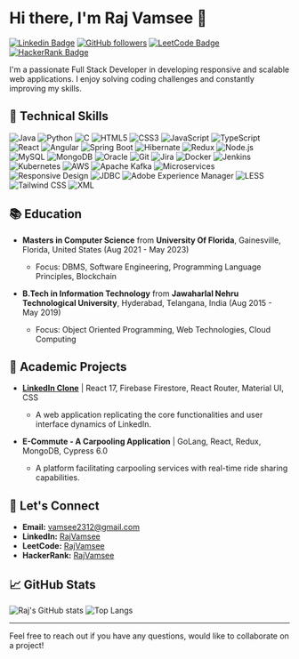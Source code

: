# Hi there, I'm Raj Vamsee 👋

[![Linkedin Badge](https://img.shields.io/badge/-RajVamsee-blue?style=flat&logo=Linkedin&logoColor=white&link=https://www.linkedin.com/in/RajVamsee/)](https://www.linkedin.com/in/RajVamsee/)
[![GitHub followers](https://img.shields.io/github/followers/RajVamsee?label=Follow&style=social)](https://github.com/RajVamsee)
[![LeetCode Badge](https://img.shields.io/badge/-RajVamsee-green?style=flat&logo=LeetCode&logoColor=white&link=https://leetcode.com/RajVamsee/)](https://leetcode.com/RajVamsee/)
[![HackerRank Badge](https://img.shields.io/badge/-RajVamsee-black?style=flat&logo=HackerRank&logoColor=white&link=https://www.hackerrank.com/profile/sasuke23)](https://www.hackerrank.com/profile/sasuke23)

I'm a passionate Full Stack Developer in developing responsive and scalable web applications. I enjoy solving coding challenges and constantly improving my skills.

## 🚀 Technical Skills

![Java](https://img.shields.io/badge/Java-ED8B00?style=for-the-badge&logo=java&logoColor=white)
![Python](https://img.shields.io/badge/Python-3776AB?style=for-the-badge&logo=python&logoColor=white)
![C](https://img.shields.io/badge/C-00599C?style=for-the-badge&logo=c&logoColor=white)
![HTML5](https://img.shields.io/badge/HTML5-E34F26?style=for-the-badge&logo=html5&logoColor=white)
![CSS3](https://img.shields.io/badge/CSS3-1572B6?style=for-the-badge&logo=css3&logoColor=white)
![JavaScript](https://img.shields.io/badge/JavaScript-F7DF1E?style=for-the-badge&logo=javascript&logoColor=black)
![TypeScript](https://img.shields.io/badge/TypeScript-007ACC?style=for-the-badge&logo=typescript&logoColor=white)
![React](https://img.shields.io/badge/React-20232A?style=for-the-badge&logo=react&logoColor=61DAFB)
![Angular](https://img.shields.io/badge/Angular-DD0031?style=for-the-badge&logo=angular&logoColor=white)
![Spring Boot](https://img.shields.io/badge/Spring%20Boot-6DB33F?style=for-the-badge&logo=spring-boot&logoColor=white)
![Hibernate](https://img.shields.io/badge/Hibernate-59666C?style=for-the-badge&logo=hibernate&logoColor=white)
![Redux](https://img.shields.io/badge/Redux-764ABC?style=for-the-badge&logo=redux&logoColor=white)
![Node.js](https://img.shields.io/badge/Node.js-43853D?style=for-the-badge&logo=node-dot-js&logoColor=white)
![MySQL](https://img.shields.io/badge/MySQL-4479A1?style=for-the-badge&logo=mysql&logoColor=white)
![MongoDB](https://img.shields.io/badge/MongoDB-4EA94B?style=for-the-badge&logo=mongodb&logoColor=white)
![Oracle](https://img.shields.io/badge/Oracle-F80000?style=for-the-badge&logo=oracle&logoColor=white)
![Git](https://img.shields.io/badge/Git-F05032?style=for-the-badge&logo=git&logoColor=white)
![Jira](https://img.shields.io/badge/Jira-0052CC?style=for-the-badge&logo=jira&logoColor=white)
![Docker](https://img.shields.io/badge/Docker-2496ED?style=for-the-badge&logo=docker&logoColor=white)
![Jenkins](https://img.shields.io/badge/Jenkins-D24939?style=for-the-badge&logo=jenkins&logoColor=white)
![Kubernetes](https://img.shields.io/badge/Kubernetes-326CE5?style=for-the-badge&logo=kubernetes&logoColor=white)
![AWS](https://img.shields.io/badge/AWS-232F3E?style=for-the-badge&logo=amazon-aws&logoColor=white)
![Apache Kafka](https://img.shields.io/badge/Apache%20Kafka-231F20?style=for-the-badge&logo=apache-kafka&logoColor=white)
![Microservices](https://img.shields.io/badge/Microservices-0052CC?style=for-the-badge&logo=microservices&logoColor=white)
![Responsive Design](https://img.shields.io/badge/Responsive%20Design-0052CC?style=for-the-badge&logo=responsive-design&logoColor=white)
![JDBC](https://img.shields.io/badge/JDBC-0052CC?style=for-the-badge&logo=jdbc&logoColor=white)
![Adobe Experience Manager](https://img.shields.io/badge/Adobe%20Experience%20Manager-FA0F00?style=for-the-badge&logo=adobe-experience-manager&logoColor=white)
![LESS](https://img.shields.io/badge/LESS-1D365D?style=for-the-badge&logo=less&logoColor=white)
![Tailwind CSS](https://img.shields.io/badge/Tailwind%20CSS-38B2AC?style=for-the-badge&logo=tailwind-css&logoColor=white)
![XML](https://img.shields.io/badge/XML-0052CC?style=for-the-badge&logo=xml&logoColor=white)

## 📚 Education

- **Masters in Computer Science** from **University Of Florida**, Gainesville, Florida, United States (Aug 2021 - May 2023)
  - Focus: DBMS, Software Engineering, Programming Language Principles, Blockchain

- **B.Tech in Information Technology** from **Jawaharlal Nehru Technological University**, Hyderabad, Telangana, India (Aug 2015 - May 2019)
  - Focus: Object Oriented Programming, Web Technologies, Cloud Computing

## 🌱 Academic Projects

- **[LinkedIn Clone](https://github.com/RajVamsee/linkedin-clone)** | React 17, Firebase Firestore, React Router, Material UI, CSS
  - A web application replicating the core functionalities and user interface dynamics of LinkedIn.

- **E-Commute - A Carpooling Application** | GoLang, React, Redux, MongoDB, Cypress 6.0 
  - A platform facilitating carpooling services with real-time ride sharing capabilities.

## 💬 Let's Connect

- **Email:** vamsee2312@gmail.com
- **LinkedIn:** [RajVamsee](https://www.linkedin.com/in/RajVamsee/)
- **LeetCode:** [RajVamsee](https://leetcode.com/RajVamsee/)
- **HackerRank:** [RajVamsee](https://www.hackerrank.com/profile/sasuke23)

## 📈 GitHub Stats

![Raj's GitHub stats](https://github-readme-stats.vercel.app/api?username=RajVamsee&show_icons=true&theme=radical)
![Top Langs](https://github-readme-stats.vercel.app/api/top-langs/?username=RajVamsee&layout=compact&theme=radical)

---

Feel free to reach out if you have any questions, would like to collaborate on a project!
